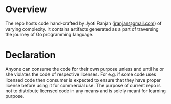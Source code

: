# Overview

The repo hosts code hand-crafted by Jyoti Ranjan (jranjan@gmail.com) of
varying complexity. It contains artifacts generated as a part of
traversing the journey of Go programming language.

# Declaration

Anyone can consume the code for their own purpose unless and until he
or she violates the code of respective licenses. For e.g. if some code
uses licensed code then consumer is expected to ensure that they have
proper license before using it for commercial use. The purpose of current
repo is not to distribute licensed code in any means and is solely
meant for learning purpose.




